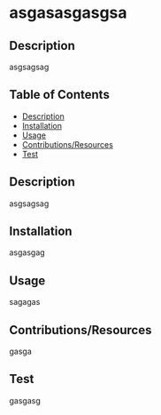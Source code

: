 # asgasasgasgsa
  ## Description
  
  asgsagsag

 ## Table of Contents
 - [Description](#description)
 - [Installation](#installation)
 - [Usage](#usage)
 - [Contributions/Resources](#contribution)
 - [Test](#test)

 ## Description
 asgsagsag

 ## Installation
 asgasgag

 ## Usage
 sagagas

 ## Contributions/Resources
 gasga

 ## Test
 gasgasg

